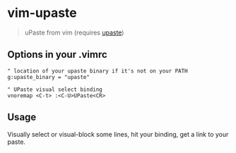 # vim-upaste

> uPaste from vim (requires [upaste](https://github.com/jaemk/upaste))

## Options in your .vimrc
```vimscript
" location of your upaste binary if it's not on your PATH
g:upaste_binary = "upaste"

" UPaste visual select binding
vnoremap <C-t> :<C-U>UPaste<CR>
```

## Usage

Visually select or visual-block some lines, hit your binding, get a link to your paste.

